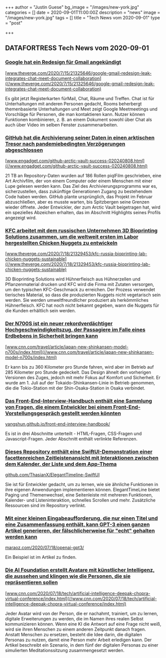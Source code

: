 +++
author = "Justin Guese"
bg_image = "/images/new-york.jpg"
categories = []
date = 2020-09-01T11:00:00Z
description = "news"
image = "/images/new-york.jpg"
tags = []
title = "Tech News vom 2020-09-01"
type = "post"

+++

        
## DATAFORTRESS Tech News vom 2020-09-01





### [Google hat ein Redesign für Gmail angekündigt](//www.theverge.com/2020/7/15/21325646/google-gmail-redesign-leak-integrates-chat-meet-document-collaboration)


[www.theverge.com/2020/7/15/21325646/google-gmail-redesign-leak-integrates-chat-meet-document-collaboration](//www.theverge.com/2020/7/15/21325646/google-gmail-redesign-leak-integrates-chat-meet-document-collaboration)


Es gibt jetzt Registerkarten fürMail, Chat, Räume und Treffen. Chat ist für Unterhaltungen mit anderen Personen gedacht, Rooms beherbergt themenbasierte Unterhaltungen und Meet zeigt Google Meetmeetings und Vorschläge für Personen, die man kontaktieren kann. Nutzer können Funktionen kombinieren, z. B. an einem Dokument sowohl über Chat als auch über Video im selben Fenster zusammenarbeiten.


### [GitHub hat die Archivierung seiner Daten in einen arktischen Tresor nach pandemiebedingten Verzögerungen abgeschlossen](//www.engadget.com/github-arctic-vault-success-020240808.html)


[www.engadget.com/github-arctic-vault-success-020240808.html](//www.engadget.com/github-arctic-vault-success-020240808.html)


21 TB an Repository-Daten wurden auf 186 Rollen piqlFilm geschrieben, eine Art Archivfilm, der von einem Computer oder einem Menschen mit einer Lupe gelesen werden kann. Das Ziel des Archivierungsprogramms war es, sicherzustellen, dass zukünftige Generationen Zugang zu bestehendem Code haben werden. GitHub plante ursprünglich, das Projekt im Februar abzuschließen, aber es musste warten, bis Spitzbergen seine Grenzen wieder öffnete. Jeder Entwickler, der zum Arctic Vault beigetragen hat, wird ein spezielles Abzeichen erhalten, das im Abschnitt Highlights seines Profils angezeigt wird.


### [KFC arbeitet mit dem russischen Unternehmen 3D Bioprinting Solutions zusammen, um die weltweit ersten im Labor hergestellten Chicken Nuggets zu entwickeln](//www.theverge.com/2020/7/18/21329453/kfc-russia-bioprinting-lab-chicken-nuggets-sustainable)


[www.theverge.com/2020/7/18/21329453/kfc-russia-bioprinting-lab-chicken-nuggets-sustainable](//www.theverge.com/2020/7/18/21329453/kfc-russia-bioprinting-lab-chicken-nuggets-sustainable)


3D Bioprinting Solutions wird Hühnerfleisch aus Hühnerzellen und Pflanzenmaterial drucken und KFC wird die Firma mit Zutaten versorgen, um den typischen KFC-Geschmack zu erreichen. Der Prozess verwendet tierisches Material, so dass die produzierten Nuggets nicht vegetarisch sein werden. Sie werden umweltfreundlicher produziert als herkömmliches Hühnerfleisch. KFC hat noch nicht bekannt gegeben, wann die Nuggets für die Kunden erhältlich sein werden.


### [Der N700S ist ein neuer rekordverdächtiger Hochgeschwindigkeitszug, der Passagiere im Falle eines Erdbebens in Sicherheit bringen kann](//www.cnn.com/travel/article/japan-new-shinkansen-model-n700s/index.html)


[www.cnn.com/travel/article/japan-new-shinkansen-model-n700s/index.html](//www.cnn.com/travel/article/japan-new-shinkansen-model-n700s/index.html)


Er kann bis zu 360 Kilometer pro Stunde fahren, wird aber im Betrieb auf 285 Kilometer pro Stunde gedeckelt. Das Design ähnelt den vorherigen Versionen des Zuges, jedoch mit mehr Fokus auf Komfort und Sicherheit. Er wurde am 1. Juli auf der Tokaido-Shinkansen-Linie in Betrieb genommen, die die Tokio-Station mit der Shin-Osaka-Station in Osaka verbindet.


### [Das Front-End-Interview-Handbuch enthält eine Sammlung von Fragen, die einem Entwickler bei einem Front-End-Vorstellungsgespräch gestellt werden könnten](//yangshun.github.io/front-end-interview-handbook/)


[yangshun.github.io/front-end-interview-handbook/](//yangshun.github.io/front-end-interview-handbook/)


Es ist in drei Abschnitte unterteilt - HTML-Fragen, CSS-Fragen und Javascript-Fragen. Jeder Abschnitt enthält verlinkte Referenzen.


### [Dieses Repository enthält eine SwiftUI-Demonstration einer facettenreichen Zeitleistenansicht mit Interaktionen zwischen dem Kalender, der Liste und dem App-Thema](//github.com/ThasianX/ElegantTimeline-SwiftUI)


[github.com/ThasianX/ElegantTimeline-SwiftUI](//github.com/ThasianX/ElegantTimeline-SwiftUI)


Sie ist für Entwickler gedacht, um zu lernen, wie sie ähnliche Funktionen in ihre eigenen Anwendungen implementieren können. ElegantTimeLine bietet Paging und Themenwechsel, eine Seitenleiste mit mehreren Funktionen, Kalender- und Listeninteraktion, schnelles Scrollen und mehr. Zusätzliche Ressourcen sind im Repository verlinkt.


### [Mit einer kleinen Eingabeaufforderung, die nur einen Titel und eine Zusammenfassung enthält, kann GPT-3 einen ganzen Artikel generieren, der fälschlicherweise für "echt" gehalten werden kann](//maraoz.com/2020/07/18/openai-gpt3/)


[maraoz.com/2020/07/18/openai-gpt3/](//maraoz.com/2020/07/18/openai-gpt3/)


Ein Beispiel ist im Artikel zu finden.


### [Die AI Foundation erstellt Avatare mit künstlicher Intelligenz, die aussehen und klingen wie die Personen, die sie repräsentieren sollen](//www.cnn.com/2020/07/18/tech/artificial-intelligence-deepak-chopra-virtual-conference/index.html)


[www.cnn.com/2020/07/18/tech/artificial-intelligence-deepak-chopra-virtual-conference/index.html](//www.cnn.com/2020/07/18/tech/artificial-intelligence-deepak-chopra-virtual-conference/index.html)


Jeder Avatar wird von der Person, die er nachahmt, trainiert, um zu lernen, digitale Erweiterungen zu werden, die im Namen ihres realen Selbst kommunizieren können. Wenn eine KI die Antwort auf eine Frage nicht weiß, wird sie ihren Menschen zu einem anderen Zeitpunkt danach fragen. Anstatt Menschen zu ersetzen, besteht die Idee darin, die digitalen Personas zu nutzen, damit eine Person mehr Arbeit erledigen kann. Der Artikel beschreibt ein Szenario, in dem fünf der digitalen Personas zu einer simulierten Meditationssitzung zusammengesetzt werden.